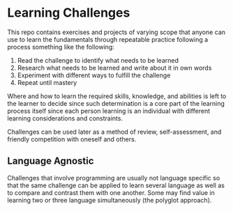 # Learning Challenges

This repo contains exercises and projects of varying scope that anyone
can use to learn the fundamentals through repeatable practice following
a process something like the following:

1. Read the challenge to identify what needs to be learned
2. Research what needs to be learned and write about it in own words
3. Experiment with different ways to fulfill the challenge
4. Repeat until mastery

Where and how to learn the required skills, knowledge, and abilities is
left to the learner to decide since such determination is a core part of
the learning process itself since each person learning is an individual with
different learning considerations and constraints.

Challenges can be used later as a method of review, self-assessment, and
friendly competition with oneself and others.

## Language Agnostic

Challenges that involve programming are usually not language specific so
that the same challenge can be applied to learn several language as well
as to compare and contrast them with one another. Some may find value in
learning two or three language simultaneously (the polyglot approach).

